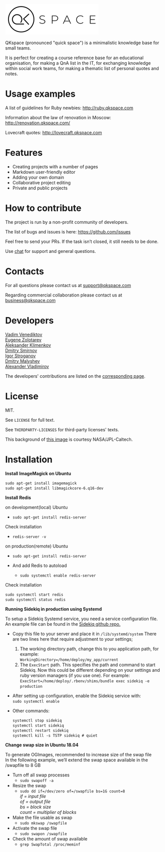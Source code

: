 ![QKspace Logo](/public/images/logo.png "QKspace Logo")

QKspace (pronounced "quick space") is a minimalistic knowledge base for small teams.

It is perfect for creating a course reference base for an educational organisation, for making a QnA list in the IT, for exchanging knowledge within social work teams, for making a thematic list of personal quotes and notes.

# Usage examples

A list of guidelines for Ruby newbies: http://ruby.qkspace.com

Information about the law of renovation in Moscow: http://renovation.qkspace.com/

Lovecraft quotes: http://lovecraft.qkspace.com

# Features

* Creating projects with a number of pages
* Markdown user-friendly editor
* Adding your own domain
* Collaborative project editing
* Private and public projects

# How to contribute

The project is run by a non-profit community of developers.

The list of bugs and issues is here: https://github.com/issues

Feel free to send your PRs. If the task isn’t closed, it still needs to be done.

Use [chat](https://t.me/qkspace) for support and general questions.

# Contacts

For all questions please contact us at support@qkspace.com

Regarding commercial collaboration please contact us at business@qkspace.com

# Developers

[Vadim Venediktov](https://github.com/installero)  
[Eugene Zolotarev](https://github.com/EugZol)  
[Aleksander Klimenkov](https://github.com/prisioner)  
[Dmitry Smirnov](https://github.com/vergilsm)  
[Igor Stroganov](https://github.com/Gargantua88)  
[Dmitry Malyshev](https://github.com/tenseisan)  
[Alexander Vladimirov](https://github.com/Sou1Jkeee)

The developers' contributions are listed on the [corresponding page](https://github.com/qkspace/qkspace/graphs/contributors).

# License

MIT.

See `LICENSE` for full text.

See `THIRDPARTY-LICENSES` for third-party licenses' texts.

This background of [this image](/public/images/og-image-sq.png) is courtesy NASA/JPL-Caltech.

# Installation  

**Install ImageMagick on Ubuntu**  
```
sudo apt-get install imagemagick
sudo apt-get install libmagickcore-6.q16-dev
```
**Install Redis**  

on development(local) Ubuntu  

- `sudo apt-get install redis-server`

Check installation  
- `redis-server -v`

on production(remote) Ubuntu  

- `sudo apt-get install redis-server`

- And add Redis to autoload
  - `sudo systemctl enable redis-server`

Check installation  
```
sudo systemctl start redis
sudo systemctl status redis
```

**Running Sidekiq in production using Systemd**  

To setup a Sidekiq Systemd service, you need a service configuration file. An example file can be found in the [Sidekiq github repo.](https://github.com/mperham/sidekiq/tree/master/examples/systemd)
- Copy this file to your server and place it in `/lib/systemd/system` There are two lines here that require adjustment to your settings;
  1. The working directory path, change this to you application path, for example:  
  `WorkingDirectory=/home/deploy/my_app/current`
  2. The `ExecStart` path. This specifies the path and command to start Sidekiq. Now this could be different depending on your settings and ruby version managers (if you use one).
  For example:  
  `ExecStart=/home/deploy/.rbenv/shims/bundle exec sidekiq -e production`
- After setting up configuration, enable the Sidekiq service with:  
  `sudo systemctl enable` 
  
- Other commands:  
  ```
  systemctl stop sidekiq  
  systemctl start sidekiq
  systemctl restart sidekiq
  systemctl kill -s TSTP sidekiq # quiet
  ```
  
**Change swap size in Ubuntu 18.04**  

To generate OGImages, recommended to increase size of the swap file  
In the following example, we’ll extend the swap space available in the /swapfile to 8 GB
- Turn off all swap processes
  - `sudo swapoff -a`
- Resize the swap
  - `sudo dd if=/dev/zero of=/swapfile bs=1G count=8`  
      *if = input file  
      of = output file  
      bs = block size  
      count = multiplier of blocks*  
- Make the file usable as swap
  - `sudo mkswap /swapfile`
- Activate the swap file
  - `sudo swapon /swapfile`
- Check the amount of swap available
  - `grep SwapTotal /proc/meminf`
